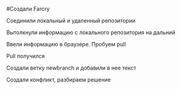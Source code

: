 ﻿#Создали Farcry

Соединили локальный и удаленный репозитории

Вытолкнули информацию с локального репозитория на дальний

Ввели информацию в браузере. Пробуем pull

Pull получился

Создали ветку newbranch и добавили в нее текст

Создали конфликт, разбираем решение

